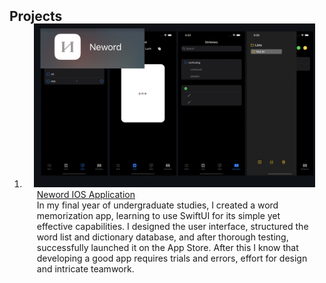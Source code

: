 <h2 id="publications" style="margin: 2px 0px -15px;">Projects</h2>

<div class="publications">
<ol class="bibliography">

<li>
<div class="pub-row">

  <div class="col-sm-3 abbr" style="position: relative;padding-right: 15px;padding-left: 15px;">
    <img src="assets/img/neword.png" class="teaser img-fluid z-depth-1">
  </div>

  <div class="col-sm-9" style="position: relative;padding-right: 15px;padding-left: 20px;">
    <div class="title"><a href="https://github.com/yuxizheng/Neword-IOS" target="_blank">Neword IOS Application</a></div>
  <div class="contents"> In my final year of undergraduate studies, I created a word memorization app, learning to use SwiftUI for its simple yet effective capabilities. I designed the user interface, structured the word list and dictionary database, and after thorough testing, successfully launched it on the App Store. After this I know that developing a good app requires trials and errors, effort for design and intricate teamwork.</div>
  </div>
</div>
</li>
</ol>
</div>